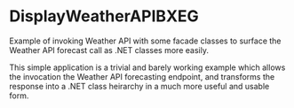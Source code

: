 # DisplayWeatherAPIBXEG
Example of invoking Weather API with some facade classes to surface the Weather API forecast call as .NET classes more easily.

This simple application is a trivial and barely working example which allows the invocation the Weather API forecasting endpoint, and transforms the
response into a .NET class heirarchy in a much more useful and usable form.
